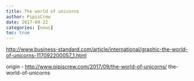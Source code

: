 ```yaml
---
title: The world of unicorns
author: PipisCrew
date: 2017-09-22
categories: [news]
toc: true
---
```


http://www.business-standard.com/article/international/graphic-the-world-of-unicorns-117092200057_1.html

origin - http://www.pipiscrew.com/2017/09/the-world-of-unicorns/ the-world-of-unicorns